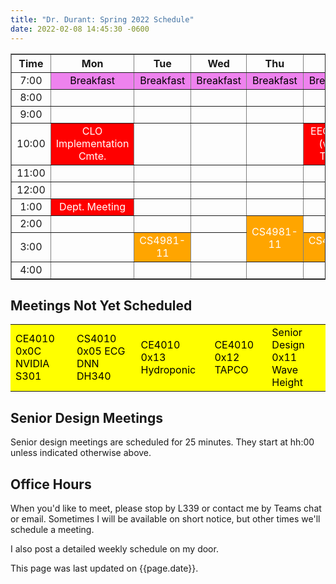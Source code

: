 ```yaml
---
title: "Dr. Durant: Spring 2022 Schedule"
date: 2022-02-08 14:45:30 -0600
---
```


<style type="text/css">
td        { text-align: center;                      }
td.am     { background-color: red;     color: white; }
td.ce4010 { background-color: yellow;  color: black; text-align: left; }
td.cs4981 { background-color: orange;  color: white; }
td.lunch  { background-color: violet;  color: black; }
</style>

<div align="center">
<table border>
<tr><th>Time</th>       <th>Mon</th>                                    <th>Tue</th>                        <th>Wed</th>                        <th>Thu</th>                                    <th>Fri</th>                            </tr>
<tr><td>7:00</td>       <td class="lunch">Breakfast</td>                <td class="lunch">Breakfast</td>    <td class="lunch">Breakfast</td>    <td class="lunch">Breakfast</td>                <td class="lunch">Breakfast</td>        </tr>
<tr><td>8:00</td>       <td>&nbsp;</td>                                 <td>&nbsp;</td>                     <td>&nbsp;</td>                     <td>&nbsp;</td>                                 <td>&nbsp;</td>                         </tr>
<tr><td>9:00</td>       <td>&nbsp;</td>                                 <td>&nbsp;</td>                     <td>&nbsp;</td>                     <td>&nbsp;</td>                                 <td>&nbsp;</td>                         </tr>
<tr><td>10:00</td>      <td class="am">CLO Implementation Cmte.</td>    <td>&nbsp;</td>                     <td>&nbsp;</td>                     <td>&nbsp;</td>                                 <td class="am">EECS PD (wks. TBD)</td>  </tr>
<tr><td>11:00</td>      <td>&nbsp;</td>                                 <td>&nbsp;</td>                     <td>&nbsp;</td>                     <td>&nbsp;</td>                                 <td>&nbsp;</td>                         </tr>
<tr><td>12:00</td>      <td>&nbsp;</td>                                 <td>&nbsp;</td>                     <td>&nbsp;</td>                     <td>&nbsp;</td>                                 <td>&nbsp;</td>                         </tr>
<tr><td>1:00</td>       <td class="am">Dept. Meeting</td>               <td>&nbsp;</td>                     <td>&nbsp;</td>                     <td>&nbsp;</td>                                 <td>&nbsp;</td>                         </tr>
<tr><td>2:00</td>       <td>&nbsp;</td>                                 <td>&nbsp;</td>                     <td>&nbsp;</td>                     <td class="cs4981" rowspan="2">CS4981-11</td>   <td>&nbsp;</td>                         </tr>
<tr><td>3:00</td>       <td>&nbsp;</td>                                 <td class="cs4981">CS4981-11</td>   <td>&nbsp;</td>                                                                     <td class="cs4981">CS4981-11</td>       </tr>
<tr><td>4:00</td>       <td>&nbsp;</td>                                 <td>&nbsp;</td>                     <td>&nbsp;</td>                     <td>&nbsp;</td>                                 <td>&nbsp;</td>                         </tr>
</table>
</div>

## Meetings Not Yet Scheduled
<table><tr>
<td class="ce4010">CE4010 0x0C NVIDIA S301</td>
<td class="ce4010">CS4010 0x05 ECG DNN DH340</td>
<td class="ce4010">CE4010 0x13 Hydroponic</td>
<td class="ce4010">CE4010 0x12 TAPCO</td>
<td class="ce4010">Senior Design 0x11 Wave Height</td>
</tr></table>

## Senior Design Meetings

Senior design meetings are scheduled for 25 minutes. They start at hh:00 unless indicated otherwise above.

## Office Hours

When you'd like to meet, please stop by L339 or contact me by Teams chat or email. Sometimes I will be available on short notice, but other times we'll schedule a meeting.

I also post a detailed weekly schedule on my door.

This page was last updated on {{page.date}}.
